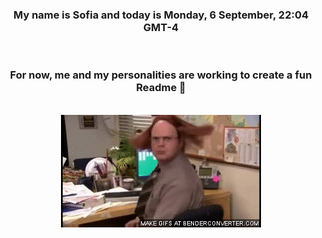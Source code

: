 


<div align="center">
<h3 >My name is Sofia and today is Monday, 6 September, 22:04 GMT-4</h3><br>
<h3 >For now, me and my personalities are working to create a fun Readme 👋
</h3><br>
<img src='img/dwight.gif' alt='working...'/>
</div>
